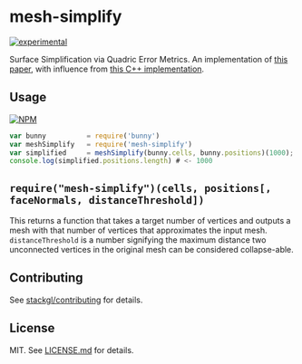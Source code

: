 # mesh-simplify

[![experimental](http://badges.github.io/stability-badges/dist/experimental.svg)](http://github.com/badges/stability-badges)

Surface Simplification via Quadric Error Metrics. An implementation of [this paper](http://www.cs.cmu.edu/~./garland/Papers/quadrics.pdf), with influence from [this C++ implementation](https://github.com/sp4cerat/Fast-Quadric-Mesh-Simplification).

## Usage

[![NPM](https://nodei.co/npm/mesh-simplify.png)](https://www.npmjs.com/package/mesh-simplify)

```javascript
var bunny          = require('bunny')
var meshSimplify   = require('mesh-simplify')
var simplified     = meshSimplify(bunny.cells, bunny.positions)(1000);
console.log(simplified.positions.length) # <- 1000
```

`require("mesh-simplify")(cells, positions[, faceNormals, distanceThreshold])`
----------------------------------------------------
This returns a function that takes a target number of vertices and outputs a mesh with that number of vertices that approximates the input mesh.
`distanceThreshold` is a number signifying the maximum distance two unconnected vertices in the original mesh can be considered collapse-able.

## Contributing

See [stackgl/contributing](https://github.com/stackgl/contributing) for details.

## License

MIT. See [LICENSE.md](http://github.com/ataber/mesh-simplify/blob/master/LICENSE.md) for details.
